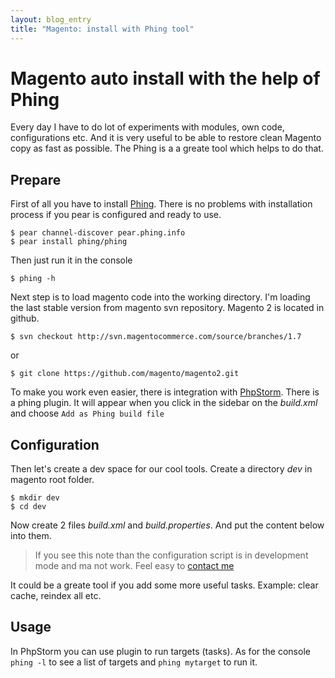 ```yaml
---
layout: blog_entry
title: "Magento: install with Phing tool"
---
```


Magento auto install with the help of Phing
===========================================
Every day I have to do lot of experiments with modules, own code, configurations etc. And it is very useful to be able to restore clean Magento copy as fast as possible.
The Phing is a a greate tool which helps to do that.

Prepare
-------

First of all you have to install [Phing](http://www.phing.info/).
There is no problems with installation process if you pear is configured and ready to use.

	$ pear channel-discover pear.phing.info
	$ pear install phing/phing

Then just run it in the console

	$ phing -h

Next step is to load magento code into the working directory. I'm loading the last stable version from magento svn repository. Magento 2 is located in github.

	$ svn checkout http://svn.magentocommerce.com/source/branches/1.7

or

	$ git clone https://github.com/magento/magento2.git

To make you work even easier, there is integration with [PhpStorm](http://www.jetbrains.com/phpstorm/). There is a phing plugin. It will appear when you click in the sidebar on the *build.xml* and choose
`Add as Phing build file`


Configuration
-------------
Then let's create a dev space for our cool tools. Create a directory *dev* in magento root folder.

	$ mkdir dev
	$ cd dev

Now create 2 files *build.xml* and *build.properties*.
And put the content below into them.

> If you see this note than the configuration script is in development mode and ma not work.
> Feel easy to [contact me](/about.html)

<script src="https://gist.github.com/3775754.js"> </script>

It could be a greate tool if you add some more useful tasks. Example: clear cache, reindex all etc.

Usage
-----
In PhpStorm you can use plugin to run targets (tasks).
As for the console `phing -l` to see a list of targets and `phing mytarget` to run it.

